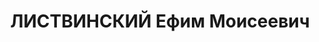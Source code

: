 ---
title: ЛИСТВИНСКИЙ Ефим Моисеевич
description: "1905, м. Хойники Хойницького р-ну Гомельської обл., Білорусь, єврей,\
  \ освіта вища – закінчив Київський електротехнічний ін-тут\n старший інженер енергобюро\
  \ заводу № 9, проживав: Сумська обл. м. Шостка\n Заарештований 10.09.1937 р.\n ВК\
  \ ВС СРСР 20.11.1937 р. за участь у контрревол. правотроцькістській орг-ції засуджений\
  \ до ВМП.\n Розстріляний 20.11.1937 р. у м. Київ.\n Реабілітований 06.06.1957 р.\
  \ ВК ВС СРСР.\n ГДА Сб України, м. Суми, спр. П-4323."
---